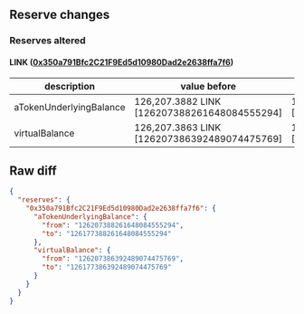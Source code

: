 ## Reserve changes

### Reserves altered

#### LINK ([0x350a791Bfc2C21F9Ed5d10980Dad2e2638ffa7f6](https://optimistic.etherscan.io/address/0x350a791Bfc2C21F9Ed5d10980Dad2e2638ffa7f6))

| description | value before | value after |
| --- | --- | --- |
| aTokenUnderlyingBalance | 126,207.3882 LINK [126207388261648084555294] | 126,177.3882 LINK [126177388261648084555294] |
| virtualBalance | 126,207.3863 LINK [126207386392489074475769] | 126,177.3863 LINK [126177386392489074475769] |


## Raw diff

```json
{
  "reserves": {
    "0x350a791Bfc2C21F9Ed5d10980Dad2e2638ffa7f6": {
      "aTokenUnderlyingBalance": {
        "from": "126207388261648084555294",
        "to": "126177388261648084555294"
      },
      "virtualBalance": {
        "from": "126207386392489074475769",
        "to": "126177386392489074475769"
      }
    }
  }
}
```